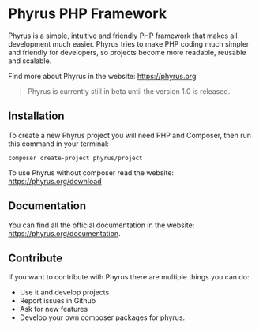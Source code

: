 ﻿# Phyrus PHP Framework

Phyrus is a simple, intuitive and friendly PHP framework that makes all development much easier. Phyrus tries to make PHP coding much simpler and friendly for developers, so projects become more readable, reusable and scalable.

Find more about Phyrus in the website: https://phyrus.org

> Phyrus is currently still in beta until the version 1.0 is released.

## Installation

To create a new Phyrus project you will need PHP and Composer, then run this command in your terminal:

    composer create-project phyrus/project

To use Phyrus without composer read the website: https://phyrus.org/download

## Documentation

You can find all the official documentation in the website: https://phyrus.org/documentation.


## Contribute

If you want to contribute with Phyrus there are multiple things you can do:

 - Use it and develop projects
 - Report issues in Github
 - Ask for new features
 - Develop your own composer packages for phyrus.

